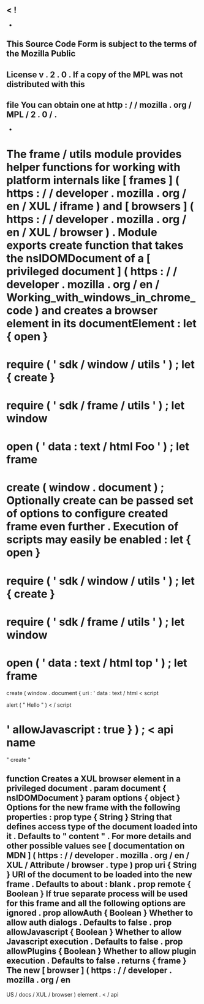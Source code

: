 <
!
-
-
This
Source
Code
Form
is
subject
to
the
terms
of
the
Mozilla
Public
-
License
v
.
2
.
0
.
If
a
copy
of
the
MPL
was
not
distributed
with
this
-
file
You
can
obtain
one
at
http
:
/
/
mozilla
.
org
/
MPL
/
2
.
0
/
.
-
-
>
The
frame
/
utils
module
provides
helper
functions
for
working
with
platform
internals
like
[
frames
]
(
https
:
/
/
developer
.
mozilla
.
org
/
en
/
XUL
/
iframe
)
and
[
browsers
]
(
https
:
/
/
developer
.
mozilla
.
org
/
en
/
XUL
/
browser
)
.
Module
exports
create
function
that
takes
the
nsIDOMDocument
of
a
[
privileged
document
]
(
https
:
/
/
developer
.
mozilla
.
org
/
en
/
Working_with_windows_in_chrome_code
)
and
creates
a
browser
element
in
its
documentElement
:
let
{
open
}
=
require
(
'
sdk
/
window
/
utils
'
)
;
let
{
create
}
=
require
(
'
sdk
/
frame
/
utils
'
)
;
let
window
=
open
(
'
data
:
text
/
html
Foo
'
)
;
let
frame
=
create
(
window
.
document
)
;
Optionally
create
can
be
passed
set
of
options
to
configure
created
frame
even
further
.
Execution
of
scripts
may
easily
be
enabled
:
let
{
open
}
=
require
(
'
sdk
/
window
/
utils
'
)
;
let
{
create
}
=
require
(
'
sdk
/
frame
/
utils
'
)
;
let
window
=
open
(
'
data
:
text
/
html
top
'
)
;
let
frame
=
create
(
window
.
document
{
uri
:
'
data
:
text
/
html
<
script
>
alert
(
"
Hello
"
)
<
/
script
>
'
allowJavascript
:
true
}
)
;
<
api
name
=
"
create
"
>
function
Creates
a
XUL
browser
element
in
a
privileged
document
.
param
document
{
nsIDOMDocument
}
param
options
{
object
}
Options
for
the
new
frame
with
the
following
properties
:
prop
type
{
String
}
String
that
defines
access
type
of
the
document
loaded
into
it
.
Defaults
to
"
content
"
.
For
more
details
and
other
possible
values
see
[
documentation
on
MDN
]
(
https
:
/
/
developer
.
mozilla
.
org
/
en
/
XUL
/
Attribute
/
browser
.
type
)
prop
uri
{
String
}
URI
of
the
document
to
be
loaded
into
the
new
frame
.
Defaults
to
about
:
blank
.
prop
remote
{
Boolean
}
If
true
separate
process
will
be
used
for
this
frame
and
all
the
following
options
are
ignored
.
prop
allowAuth
{
Boolean
}
Whether
to
allow
auth
dialogs
.
Defaults
to
false
.
prop
allowJavascript
{
Boolean
}
Whether
to
allow
Javascript
execution
.
Defaults
to
false
.
prop
allowPlugins
{
Boolean
}
Whether
to
allow
plugin
execution
.
Defaults
to
false
.
returns
{
frame
}
The
new
[
browser
]
(
https
:
/
/
developer
.
mozilla
.
org
/
en
-
US
/
docs
/
XUL
/
browser
)
element
.
<
/
api
>
